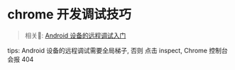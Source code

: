 <!--
Created: Fri Oct 23 2020 17:31:11 GMT+0800 (China Standard Time)
Modified: Fri Oct 23 2020 17:31:11 GMT+0800 (China Standard Time)
-->

<!-- Tag: chrome -->

# chrome 开发调试技巧

> 相关🔗: [Android 设备的远程调试入门](https://developers.google.com/web/tools/chrome-devtools/remote-debugging?hl=zh-cn)

tips: Android 设备的远程调试需要全局梯子, 否则 点击 inspect, Chrome 控制台会报 404